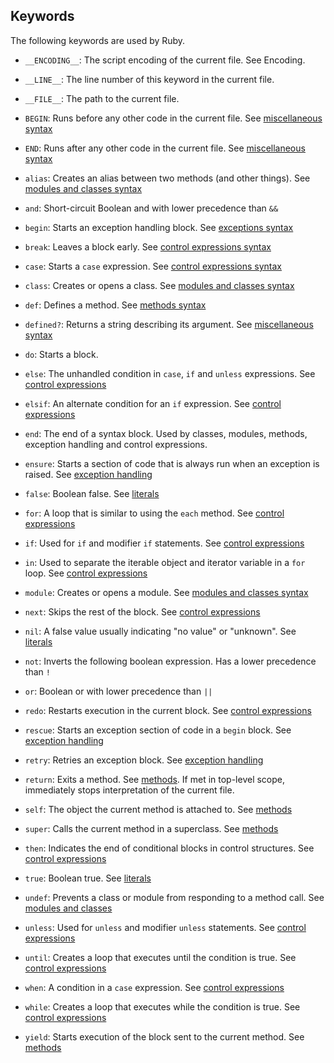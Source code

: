 ## Keywords

The following keywords are used by Ruby.

* ``__ENCODING__``: The script encoding of the current file.  See Encoding.

* ``__LINE__``: The line number of this keyword in the current file.

* ``__FILE__``: The path to the current file.

* `BEGIN`: Runs before any other code in the current file.  See [miscellaneous
    syntax](rdoc-ref:syntax/miscellaneous.rdoc)

* `END`: Runs after any other code in the current file.  See [miscellaneous
    syntax](rdoc-ref:syntax/miscellaneous.rdoc)

* `alias`: Creates an alias between two methods (and other things).  See [modules and
    classes syntax](rdoc-ref:syntax/modules_and_classes.rdoc)

* `and`: Short-circuit Boolean and with lower precedence than `&&`

* `begin`: Starts an exception handling block.  See [exceptions
    syntax](rdoc-ref:syntax/exceptions.rdoc)

* `break`: Leaves a block early.  See [control expressions
    syntax](rdoc-ref:syntax/control_expressions.rdoc)

* `case`: Starts a `case` expression.  See [control expressions
    syntax](rdoc-ref:syntax/control_expressions.rdoc)

* `class`: Creates or opens a class.  See [modules and classes
    syntax](rdoc-ref:syntax/modules_and_classes.rdoc)

* `def`: Defines a method.  See [methods syntax](rdoc-ref:syntax/methods.rdoc)

* `defined?`: Returns a string describing its argument.  See [miscellaneous
    syntax](rdoc-ref:syntax/miscellaneous.rdoc)

* `do`: Starts a block.

* `else`: The unhandled condition in `case`, `if` and `unless` expressions.  See
    [control expressions](rdoc-ref:syntax/control_expressions.rdoc)

* `elsif`: An alternate condition for an `if` expression.  See [control
    expressions](rdoc-ref:syntax/control_expressions.rdoc)

* `end`: The end of a syntax block.  Used by classes, modules, methods, exception
    handling and control expressions.

* `ensure`: Starts a section of code that is always run when an exception is raised.
    See [exception handling](rdoc-ref:syntax/exceptions.rdoc)

* `false`: Boolean false.  See [literals](rdoc-ref:syntax/literals.rdoc)

* `for`: A loop that is similar to using the `each` method.  See [control
    expressions](rdoc-ref:syntax/control_expressions.rdoc)

* `if`: Used for `if` and modifier `if` statements.  See [control
    expressions](rdoc-ref:syntax/control_expressions.rdoc)

* `in`: Used to separate the iterable object and iterator variable in a `for`
    loop. See [control expressions](rdoc-ref:syntax/control_expressions.rdoc)

* `module`: Creates or opens a module.  See [modules and classes
    syntax](rdoc-ref:syntax/modules_and_classes.rdoc)

* `next`: Skips the rest of the block.  See [control
    expressions](rdoc-ref:syntax/control_expressions.rdoc)

* `nil`: A false value usually indicating "no value" or "unknown".  See
    [literals](rdoc-ref:syntax/literals.rdoc)

* `not`: Inverts the following boolean expression.  Has a lower precedence than `!`

* `or`: Boolean or with lower precedence than `||`

* `redo`: Restarts execution in the current block.  See [control
    expressions](rdoc-ref:syntax/control_expressions.rdoc)

* `rescue`: Starts an exception section of code in a `begin` block.  See [exception
    handling](rdoc-ref:syntax/exceptions.rdoc)

* `retry`: Retries an exception block.  See [exception
    handling](rdoc-ref:syntax/exceptions.rdoc)

* `return`: Exits a method.  See [methods](rdoc-ref:syntax/methods.rdoc). If met in
    top-level scope, immediately stops interpretation of the current file.

* `self`: The object the current method is attached to.  See
    [methods](rdoc-ref:syntax/methods.rdoc)

* `super`: Calls the current method in a superclass.  See
    [methods](rdoc-ref:syntax/methods.rdoc)

* `then`: Indicates the end of conditional blocks in control structures.  See
    [control expressions](rdoc-ref:syntax/control_expressions.rdoc)

* `true`: Boolean true.  See [literals](rdoc-ref:syntax/literals.rdoc)

* `undef`: Prevents a class or module from responding to a method call. See [modules
    and classes](rdoc-ref:syntax/modules_and_classes.rdoc)

* `unless`: Used for `unless` and modifier `unless` statements.  See [control
    expressions](rdoc-ref:syntax/control_expressions.rdoc)

* `until`: Creates a loop that executes until the condition is true.  See [control
    expressions](rdoc-ref:syntax/control_expressions.rdoc)

* `when`: A condition in a `case` expression.  See [control
    expressions](rdoc-ref:syntax/control_expressions.rdoc)

* `while`: Creates a loop that executes while the condition is true.  See [control
    expressions](rdoc-ref:syntax/control_expressions.rdoc)

* `yield`: Starts execution of the block sent to the current method.  See
    [methods](rdoc-ref:syntax/methods.rdoc)